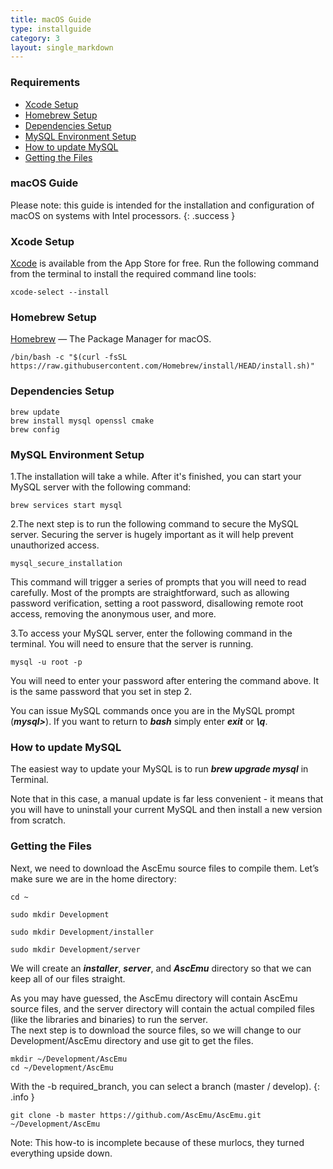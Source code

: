 ```yaml
---
title: macOS Guide
type: installguide
category: 3
layout: single_markdown
---
```


### Requirements

* [Xcode Setup](#xcode-setup)
* [Homebrew Setup](#homebrew-setup)
* [Dependencies Setup](#dependencies-setup)
* [MySQL Environment Setup](#mysql-environment-setup)
* [How to update MySQL](#how-to-update-mysql)
* [Getting the Files](#getting-the-files)

### macOS Guide

Please note: this guide is intended for the installation and configuration of macOS on systems with Intel processors.
{: .success }

### Xcode Setup

[Xcode](https://developer.apple.com/xcode/) is available from the App Store for free. Run the following command from the terminal to install the required command line tools:

```console
xcode-select --install
```

### Homebrew Setup

[Homebrew](https://brew.sh/) — The Package Manager for macOS.

```console
/bin/bash -c "$(curl -fsSL https://raw.githubusercontent.com/Homebrew/install/HEAD/install.sh)"
```

### Dependencies Setup

```console
brew update
brew install mysql openssl cmake
brew config
```

### MySQL Environment Setup

1.The installation will take a while. After it's finished, you can start your MySQL server with the following command:

```console
brew services start mysql
```

2.The next step is to run the following command to secure the MySQL server. Securing the server is hugely important as it will help prevent unauthorized access.

```console
mysql_secure_installation
```

This command will trigger a series of prompts that you will need to read carefully. Most of the prompts are straightforward, such as allowing password verification, setting a root password, disallowing remote root access, removing the anonymous user, and more.

3.To access your MySQL server, enter the following command in the terminal. You will need to ensure that the server is running.

```console
mysql -u root -p
```

You will need to enter your password after entering the command above. It is the same password that you set in step 2.

You can issue MySQL commands once you are in the MySQL prompt (***mysql>***). If you want to return to ***bash*** simply enter ***exit*** or ***\q***.

### How to update MySQL

The easiest way to update your MySQL is to run ***brew upgrade mysql*** in Terminal.

Note that in this case, a manual update is far less convenient - it means that you will have to uninstall your current MySQL and then install a new version from scratch.

### Getting the Files

Next, we need to download the AscEmu source files to compile them. Let’s make sure we are in the home directory:

```console
cd ~
```

```console
sudo mkdir Development
```
```console
sudo mkdir Development/installer
```
```console
sudo mkdir Development/server
```

We will create an ***installer***, ***server***, and ***AscEmu*** directory so that we can keep all of our files straight.

As you may have guessed, the AscEmu directory will contain AscEmu source files, and the server directory will contain the actual compiled files (like the libraries and binaries) to run the server.<br />
The next step is to download the source files, so we will change to our Development/AscEmu directory and use git to get the files.

```console
mkdir ~/Development/AscEmu
cd ~/Development/AscEmu
```
With the -b required_branch, you can select a branch (master / develop).
{: .info }

```console
git clone -b master https://github.com/AscEmu/AscEmu.git ~/Development/AscEmu
```





















































Note: This how-to is incomplete because of these murlocs, they turned everything upside down.
